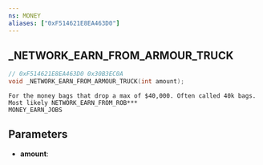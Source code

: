 ```yaml
---
ns: MONEY
aliases: ["0xF514621E8EA463D0"]
---
```

## _NETWORK_EARN_FROM_ARMOUR_TRUCK

```c
// 0xF514621E8EA463D0 0x30B3EC0A
void _NETWORK_EARN_FROM_ARMOUR_TRUCK(int amount);
```

```
For the money bags that drop a max of $40,000. Often called 40k bags.  
Most likely NETWORK_EARN_FROM_ROB***  
MONEY_EARN_JOBS  
```

## Parameters
* **amount**: 

